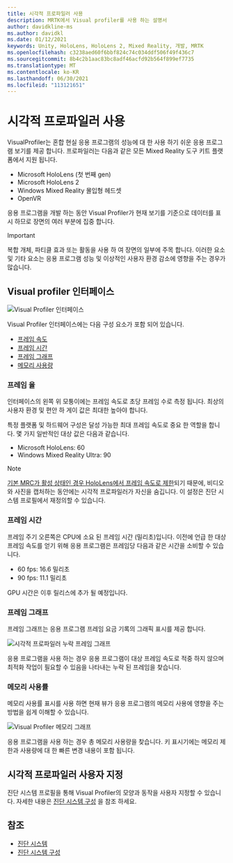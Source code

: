 ```yaml
---
title: 시각적 프로파일러 사용
description: MRTK에서 Visual profiler를 사용 하는 설명서
author: davidkline-ms
ms.author: davidkl
ms.date: 01/12/2021
keywords: Unity, HoloLens, HoloLens 2, Mixed Reality, 개발, MRTK
ms.openlocfilehash: c3238aed60f6bbf824c74c034ddf506f49f436c7
ms.sourcegitcommit: 8b4c2b1aac83bc8adf46acfd92b564f899ef7735
ms.translationtype: MT
ms.contentlocale: ko-KR
ms.lasthandoff: 06/30/2021
ms.locfileid: "113121651"
---
```

# <a name="using-the-visual-profiler"></a>시각적 프로파일러 사용

VisualProfiler는 혼합 현실 응용 프로그램의 성능에 대 한 사용 하기 쉬운 응용 프로그램 보기를 제공 합니다. 프로파일러는 다음과 같은 모든 Mixed Reality 도구 키트 플랫폼에서 지원 됩니다.

- Microsoft HoloLens (첫 번째 gen)
- Microsoft HoloLens 2
- Windows Mixed Reality 몰입형 헤드셋
- OpenVR

응용 프로그램을 개발 하는 동안 Visual Profiler가 현재 보기를 기준으로 데이터를 표시 하므로 장면의 여러 부분에 집중 합니다.

> [!IMPORTANT]
> 복합 개체, 파티클 효과 또는 활동을 사용 하 여 장면의 일부에 주목 합니다. 이러한 요소 및 기타 요소는 응용 프로그램 성능 및 이상적인 사용자 환경 감소에 영향을 주는 경우가 많습니다.

## <a name="visual-profiler-interface"></a>Visual profiler 인터페이스

![Visual Profiler 인터페이스](../images/diagnostics/VisualProfiler.png)

Visual Profiler 인터페이스에는 다음 구성 요소가 포함 되어 있습니다.

- [프레임 속도](#frame-rate)
- [프레임 시간](#frame-time)
- [프레임 그래프](#frame-graph)
- [메모리 사용량](#memory-utilization)

### <a name="frame-rate"></a>프레임 율

인터페이스의 왼쪽 위 모퉁이에는 프레임 속도로 초당 프레임 수로 측정 됩니다. 최상의 사용자 환경 및 편안 하 게이 값은 최대한 높아야 합니다.

특정 플랫폼 및 하드웨어 구성은 달성 가능한 최대 프레임 속도로 중요 한 역할을 합니다. 몇 가지 일반적인 대상 값은 다음과 같습니다.

- Microsoft HoloLens: 60
- Windows Mixed Reality Ultra: 90

> [!NOTE]
> [기본 MRC가 활성 상태인 경우 HoloLens에서 프레임 속도로 제한](/windows/mixed-reality/mixed-reality-capture-for-developers#what-to-expect-when-mrc-is-enabled-on-hololens)되기 때문에, 비디오와 사진을 캡처하는 동안에는 시각적 프로파일러가 자신을 숨깁니다. 이 설정은 진단 시스템 프로필에서 재정의할 수 있습니다.

### <a name="frame-time"></a>프레임 시간

프레임 주기 오른쪽은 CPU에 소요 된 프레임 시간 (밀리초)입니다. 이전에 언급 한 대상 프레임 속도를 얻기 위해 응용 프로그램은 프레임당 다음과 같은 시간을 소비할 수 있습니다.

- 60 fps: 16.6 밀리초
- 90 fps: 11.1 밀리초

GPU 시간은 이후 릴리스에 추가 될 예정입니다.

### <a name="frame-graph"></a>프레임 그래프

프레임 그래프는 응용 프로그램 프레임 요금 기록의 그래픽 표시를 제공 합니다.

![시각적 프로파일러 누락 프레임 그래프](../images/diagnostics/VisualProfilerMissedFrames.png)

응용 프로그램을 사용 하는 경우 응용 프로그램이 대상 프레임 속도로 적중 하지 않으며 최적화 작업이 필요할 수 있음을 나타내는 누락 된 프레임을 찾습니다.

### <a name="memory-utilization"></a>메모리 사용률

메모리 사용률 표시를 사용 하면 현재 뷰가 응용 프로그램의 메모리 사용에 영향을 주는 방법을 쉽게 이해할 수 있습니다.

![Visual Profiler 메모리 그래프](../images/diagnostics/VisualProfilerMemory.png)

응용 프로그램을 사용 하는 경우 총 메모리 사용량을 찾습니다. 키 표시기에는 메모리 제한과 사용량에 대 한 빠른 변경 내용이 포함 됩니다.

## <a name="customizing-the-visual-profiler"></a>시각적 프로파일러 사용자 지정

진단 시스템 프로필을 통해 Visual Profiler의 모양과 동작을 사용자 지정할 수 있습니다. 자세한 내용은 [진단 시스템 구성](configuring-diagnostics.md) 을 참조 하세요.

## <a name="see-also"></a>참조

- [진단 시스템](diagnostics-system-getting-started.md)
- [진단 시스템 구성](configuring-diagnostics.md)